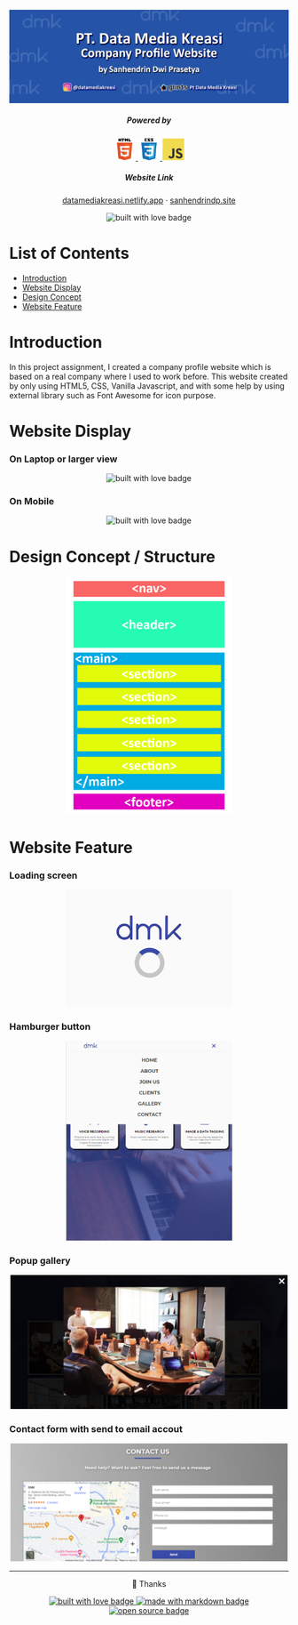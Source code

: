 ![Banner](images/readme/Banner%20PT%20DMK.png)

<h5 align="center">Powered by</h5>
<p align="center"> <a href="https://www.w3.org/html/" target="_blank" rel="noreferrer"> <img src="https://raw.githubusercontent.com/devicons/devicon/master/icons/html5/html5-original-wordmark.svg" alt="html5" width="40" height="40"/> </a><a href="https://www.w3schools.com/css/" target="_blank" rel="noreferrer"> <img src="https://raw.githubusercontent.com/devicons/devicon/master/icons/css3/css3-original-wordmark.svg" alt="css3" width="40" height="40"/> </a>  <a href="https://developer.mozilla.org/en-US/docs/Web/JavaScript" target="_blank" rel="noreferrer"> <img src="https://raw.githubusercontent.com/devicons/devicon/master/icons/javascript/javascript-original.svg" alt="javascript" width="40" height="40"/> </a> </p>

<h5 align="center">Website Link</h5>

<p align="center">
<a href="https://datamediakreasi.netlify.app">datamediakreasi.netlify.app</a>
·
<a href="https://sanhendrindp.site/">sanhendrindp.site</a>
</p>

<p align="center">
<img src="images/readme/mobile.gif" alt="built with love badge" />
</p>

# List of Contents

- [Introduction](#introduction)
- [Website Display](#website-display)
- [Design Concept](#design-concept--structure)
- [Website Feature](#website-feature)

# Introduction

In this project assignment, I created a company profile website which is based on a real company where I used to work before. This website created by only using HTML5, CSS, Vanilla Javascript, and with some help by using external library such as Font Awesome for icon purpose.

# Website Display

### On Laptop or larger view

<p align="center">
<img src="images/readme/web-fullss.png" width="250" alt="built with love badge" />
</p>

### On Mobile

<p align="center">
<img src="images/readme/mobile.gif" width="150" alt="built with love badge" />
</p>

# Design Concept / Structure

<p align="center">
<img src="images/readme/design concept.png" width="300" alt="built with love badge" />
</p>

# Website Feature

### Loading screen

<p align="center">
<img src="images/readme/loading.PNG" width="300" alt="built with love badge" />
</p>

### Hamburger button

<p align="center">
<img src="images/readme/hamburgerbtn.PNG" width="300" alt="built with love badge" />
</p>

### Popup gallery

<p align="center">
<img src="images/readme/popup-gallery.PNG" width="500" alt="built with love badge" />
</p>

### Contact form with send to email accout

<p align="center">
<img src="images/readme/contact-form.PNG" width="500" alt="built with love badge" />
</p>

---

<p align="center">🙏 Thanks</p>

<p align="center">
  <a href="https://github.com/EddieHubCommunity" target="_blank" rel="noopener noreferrer">
    <img src="https://forthebadge.com/images/badges/built-with-love.svg" alt="built with love badge" />
 </a>
  <a href="https://github.com/EddieHubCommunity" target="_blank" rel="noopener noreferrer">
    <img src="https://forthebadge.com/images/badges/made-with-markdown.svg" alt="made with markdown badge" />
 </a>
  <a href="https://github.com/EddieHubCommunity" target="_blank" rel="noopener noreferrer">
    <img src="https://forthebadge.com/images/badges/open-source.svg" alt="open source badge" />
 </a>
 </p>
